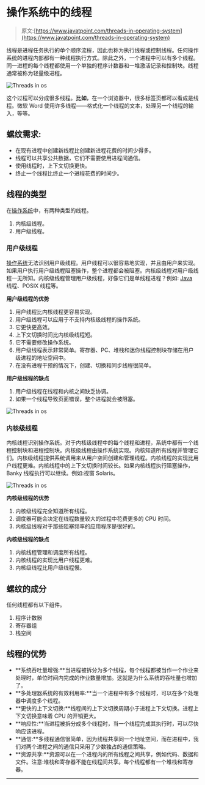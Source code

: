 # 操作系统中的线程

> 原文:[https://www.javatpoint.com/threads-in-operating-system](https://www.javatpoint.com/threads-in-operating-system)

线程是进程任务执行的单个顺序流程，因此也称为执行线程或控制线程。任何操作系统的进程内部都有一种线程执行方式。除此之外，一个进程中可以有多个线程。同一进程的每个线程都使用一个单独的程序计数器和一堆激活记录和控制块。线程通常被称为轻量级进程。

![Threads in os](../Images/c8e5475e880836f24257f21c5947a7a3.png)

这个过程可以分成很多线程。**比如**，在一个浏览器中，很多标签页都可以看成是线程。微软 Word 使用许多线程——格式化一个线程的文本，处理另一个线程的输入，等等。

## 螺纹需求:

*   在现有进程中创建新线程比创建新进程花费的时间少得多。
*   线程可以共享公共数据，它们不需要使用进程间通信。
*   使用线程时，上下文切换更快。
*   终止一个线程比终止一个进程花费的时间少。

## 线程的类型

在[操作系统](https://www.javatpoint.com/os-tutorial)中，有两种类型的线程。

1.  内核级线程。
2.  用户级线程。

### 用户级线程

[操作系统](https://www.javatpoint.com/operating-system)无法识别用户级线程。用户线程可以很容易地实现，并且由用户来实现。如果用户执行用户级线程阻塞操作，整个进程都会被阻塞。内核级线程对用户级线程一无所知。内核级线程管理用户级线程，好像它们是单线程进程？例如: [Java](https://www.javatpoint.com/java-tutorial) 线程、POSIX 线程等。

**用户级线程的优势**

1.  用户线程比内核线程更容易实现。
2.  用户级线程可以应用于不支持内核级线程的操作系统。
3.  它更快更高效。
4.  上下文切换时间比内核级线程短。
5.  它不需要修改操作系统。
6.  用户级线程表示非常简单。寄存器、PC、堆栈和迷你线程控制块存储在用户级进程的地址空间中。
7.  在没有进程干预的情况下，创建、切换和同步线程很简单。

**用户级线程的缺点**

1.  用户级线程在线程和内核之间缺乏协调。
2.  如果一个线程导致页面错误，整个进程就会被阻塞。

![Threads in os](../Images/aaa60d32a682ae5ff35ff63b03a7214b.png)

### 内核级线程

内核线程识别操作系统。对于内核级线程中的每个线程和进程，系统中都有一个线程控制块和进程控制块。内核级线程由操作系统实现。内核知道所有线程并管理它们。内核级线程提供系统调用来从用户空间创建和管理线程。内核线程的实现比用户线程更难。内核线程中的上下文切换时间较长。如果内核线程执行阻塞操作，Banky 线程执行可以继续。例如:视窗 Solaris。

![Threads in os](../Images/ef7b008c9c5d214644ecca9f3b9386d4.png)

**内核级线程的优势**

1.  内核级线程完全知道所有线程。
2.  调度器可能会决定在线程数量较大的过程中花费更多的 CPU 时间。
3.  内核级线程对于那些阻塞频率的应用程序是很好的。

**内核级线程的缺点**

1.  内核线程管理和调度所有线程。
2.  内核线程的实现比用户线程更难。
3.  内核级线程比用户级线程慢。

## 螺纹的成分

任何线程都有以下组件。

1.  程序计数器
2.  寄存器组
3.  栈空间

## 线程的优势

*   **系统吞吐量增强:**当进程被拆分为多个线程，每个线程都被当作一个作业来处理时，单位时间内完成的作业数量增加。这就是为什么系统的吞吐量也增加了。
*   **多处理器系统的有效利用率:**当一个进程中有多个线程时，可以在多个处理器中调度多个线程。
*   **更快的上下文切换:**线程间的上下文切换周期小于进程上下文切换。进程上下文切换意味着 CPU 的开销更大。
*   **响应性:**当进程被拆分成多个线程时，当一个线程完成其执行时，可以尽快响应该进程。
*   **通信:**多线程通信很简单，因为线程共享同一个地址空间，而在进程中，我们对两个进程之间的通信只采用了少数独占的通信策略。
*   **资源共享:**资源可以在一个进程内的所有线程之间共享，例如代码、数据和文件。注意:堆栈和寄存器不能在线程间共享。每个线程都有一个堆栈和寄存器。

* * *